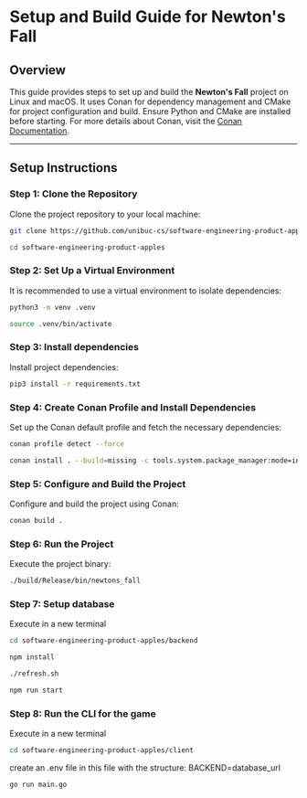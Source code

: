 # Setup and Build Guide for Newton's Fall

## Overview

This guide provides steps to set up and build the **Newton's Fall** project on Linux and macOS. It uses Conan for dependency management and CMake for project configuration and build. Ensure Python and CMake are installed before starting. For more details about Conan, visit the [Conan Documentation](https://docs.conan.io/2/reference/conanfile.html).

---

## Setup Instructions

### Step 1: Clone the Repository
Clone the project repository to your local machine:
```bash
git clone https://github.com/unibuc-cs/software-engineering-product-apples.git
```
```bash
cd software-engineering-product-apples
```

### Step 2: Set Up a Virtual Environment
It is recommended to use a virtual environment to isolate dependencies:
```bash
python3 -m venv .venv
```
```bash
source .venv/bin/activate
```

### Step 3: Install dependencies
Install project dependencies:
```bash
pip3 install -r requirements.txt
```

### Step 4: Create Conan Profile and Install Dependencies
Set up the Conan default profile and fetch the necessary dependencies:
```bash
conan profile detect --force
```
```bash
conan install . --build=missing -c tools.system.package_manager:mode=install -c tools.system.package_manager:sudo=True
```

### Step 5: Configure and Build the Project
Configure and build the project using Conan:
```bash
conan build .
```

### Step 6: Run the Project
Execute the project binary:
```bash
./build/Release/bin/newtons_fall
```

### Step 7: Setup database
Execute in a new terminal
```bash
cd software-engineering-product-apples/backend
```
```bash
npm install
```
```bash
./refresh.sh
```
```bash
npm run start
```

### Step 8: Run the CLI for the game
Execute in a new terminal
```bash
cd software-engineering-product-apples/client
```
create an .env file in this file with the structure: BACKEND=database_url
```bash
go run main.go
```
